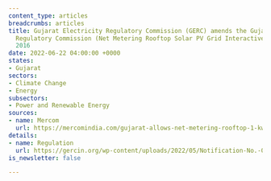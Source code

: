 ```yaml
---
content_type: articles
breadcrumbs: articles
title: Gujarat Electricity Regulatory Commission (GERC) amends the Gujarat Electricity
  Regulatory Commission (Net Metering Rooftop Solar PV Grid Interactive Systems) Regulations,
  2016
date: 2022-06-22 04:00:00 +0000
states:
- Gujarat
sectors:
- Climate Change
- Energy
subsectors:
- Power and Renewable Energy
sources:
- name: Mercom
  url: https://mercomindia.com/gujarat-allows-net-metering-rooftop-1-kw-to-1-mw/
details:
- name: Regulation
  url: https://gercin.org/wp-content/uploads/2022/05/Notification-No.-02-of-2022.pdf
is_newsletter: false

---
```

